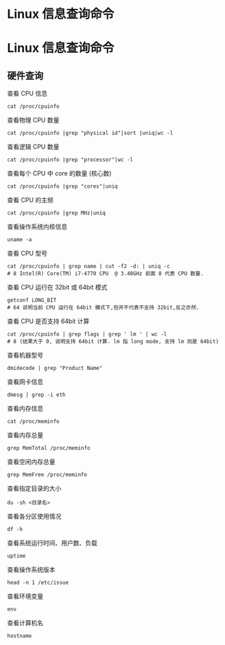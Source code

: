 # Linux 信息查询命令

# Linux 信息查询命令

## 硬件查询

查看 CPU 信息

```shell
cat /proc/cpuinfo
```

查看物理 CPU 数量

```shell
cat /proc/cpuinfo |grep "physical id"|sort |uniq|wc -l
```

查看逻辑 CPU 数量

```shell
cat /proc/cpuinfo |grep "processor"|wc -l
```

查看每个 CPU 中 core 的数量 (核心数)

```shell
cat /proc/cpuinfo |grep "cores"|uniq
```

查看 CPU 的主频

```shell
cat /proc/cpuinfo |grep MHz|uniq
```

查看操作系统内核信息

```shell
uname -a
```

查看 CPU 型号

```shell
cat /proc/cpuinfo | grep name | cut -f2 -d: | uniq -c
# 8 Intel(R) Core(TM) i7-4770 CPU  @ 3.40GHz 前面 8 代表 CPU 数量.
```

查看 CPU 运行在 32bit 或 64bit 模式

```shell
getconf LONG_BIT
# 64 说明当前 CPU 运行在 64bit 模式下,但并不代表不支持 32bit,反之亦然.
```

查看 CPU 是否支持 64bit 计算

```shell
cat /proc/cpuinfo | grep flags | grep ' lm ' | wc -l
# 8 (结果大于 0, 说明支持 64bit 计算. lm 指 long mode, 支持 lm 则是 64bit)
```

查看机器型号

```shell
dmidecode | grep "Product Name" 
```

查看网卡信息

```shell
dmesg | grep -i eth 
```

查看内存信息

```shell
cat /proc/meminfo 
```

查看内存总量

```shell
grep MemTotal /proc/meminfo
```

查看空闲内存总量

```shell
grep MemFree /proc/meminfo
```

查看指定目录的大小

```shell
du -sh <目录名>  
```

查看各分区使用情况

```shell
df -h
```

查看系统运行时间、用户数、负载

```shell
uptime
```

查看操作系统版本

```shell
head -n 1 /etc/issue
```

查看环境变量

```shell
env
```

查看计算机名

```shell
hostname
```

